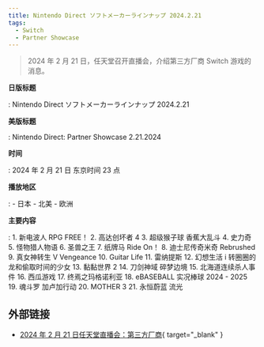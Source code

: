 ```yaml
---
title: Nintendo Direct ソフトメーカーラインナップ 2024.2.21
tags:
  - Switch
  - Partner Showcase
---
```


> 2024 年 2 月 21 日，任天堂召开直播会，介绍第三方厂商 Switch 游戏的消息。

**日版标题**

:	Nintendo Direct ソフトメーカーラインナップ 2024.2.21

**美版标题**

:	Nintendo Direct: Partner Showcase 2.21.2024

**时间**

:	2024 年 2 月 21 日 东京时间 23 点

**播放地区**

:	- 日本
	- 北美
	- 欧洲

**主要内容**

:	1. 新电波人 RPG FREE！
	2. 高达创坏者 4
	3. 超级猴子球 香蕉大乱斗
	4. 史力奇
	5. 怪物猎人物语
	6. 圣兽之王
	7. 纸牌马 Ride On！
	8. 迪士尼传奇米奇 Rebrushed
	9. 真女神转生 V Vengeance
	10. Guitar Life
	11. 雷纳提斯
	12. 幻想生活 i 转圈圈的龙和偷取时间的少女
	13. 黏黏世界 2
	14. 刀剑神域 碎梦边境
	15. 北海道连续杀人事件
	16. 西瓜游戏
	17. 终焉之玛格诺利亚
	18. eBASEBALL 实况棒球 2024 - 2025
	19. 魂斗罗 加卢加行动
	20. MOTHER 3
	21. 永恒蔚蓝 流光

## 外部链接

- [2024 年 2 月 21 日任天堂直播会：第三方厂商](https://www.bilibili.com/video/BV1vS421N7aH/){ target="_blank" }
